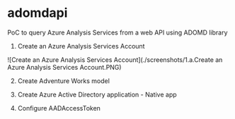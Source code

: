 # adomdapi
PoC to query Azure Analysis Services from a web API using ADOMD library

1. Create an Azure Analysis Services Account

![Create an Azure Analysis Services Account](./screenshots/1.a.Create an Azure Analysis Services Account.PNG)



2. Create Adventure Works model

3. Create Azure Active Directory application - Native app

4. Configure AADAccessToken
